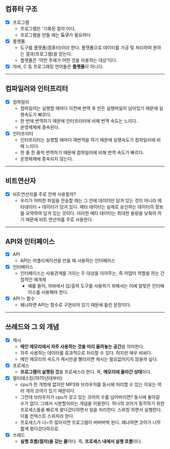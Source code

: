 ## 컴퓨터 구조
- [x] 프로그램 
  - 프로그램은 '기록된 절차'이다.
  - 프로그램을 만들 때는 **도구**가 필요하다
- [x] 플랫폼
  - 도구를 플랫폼(컴퓨터)이라 한다. 플랫폼으로 데이터를 가공 및 처리하여 원하는 결과(프로그램)을 얻는다.
  - 플랫폼은 '어떤 주체가 어떤 것을 이용하는 대상'이다.
- [x] 자바, C 등 프로그래밍 언어들은 **플랫폼**이 아니다.
---
## 컴파일러와 인터프리터
- [x] 컴파일러
  - 컴파일러는 실행할 때마다 이전에 번역 후 만든 실행파일이 남아있기 때문에 실행속도가 빠르다.
  - 한 번에 번역하기 때문에 인터프리터에 비해 번역 속도는 느리다.
  - 운영체제에 종속된다.
- [x] 인터프리터
  - 인터프리터는 실행할 때마다 재번역을 하기 때문에 실행속도가 컴파일러에 비해 느리다.
  - 한 줄 한 줄씩 번역하기 때문에 컴파일러에 비해 번역 속도가 빠르다.
  - 운영체제에 종속되지 않는다.
---
## 비트연산자
  - [x] 비트연산자를 주로 언제 사용할까?
    - 우리가 어떠한 파일을 전송할 때는 그 안에 데이터만 담겨 있는 것이 아니라 메타데이터 + 데이터가 담겨 있다. 메타 데이터는 실제로 송신하는 데이터의 정보를 요약하여 담겨 있는 것이다. 이러한 메타 데이터는 최대한 용량을 낮춰야 하기 때문에 비트 연산자를 주로 사용한다. 
---
## API와 인터페이스
- [x] API
  - API는 어플리케이션을 만들 때 사용하는 인터페이스
- [x] 인터페이스
  - 인터페이스는 사용관계를 가지는 두 대상을 이어주는, 즉 어댑터 역할을 하는 간접적인 매개체
    - 예를 들어, 자바에서 입/출력 도구를 사용하기 위해서는 이에 알맞은 인터페이스를 사용해야 한다.
- [x] API != 함수
  - 왜냐하면 API는 함수로 구현되어 있기 때문에 틀린 문장이다.
---
## 쓰레드와 그 외 개념
- [x] 캐시
  - **메인 메모리에서 자주 사용하는 것을 미리 올려놓는 공간**을 의미한다.
  - 자주 사용하는 데이터를 효과적으로 처리할 수 있다. 하지만 매우 비싸다.
  - 메인 메모리의 속도가 캐시만큼 빨라지면 캐시는 필요없어지지 않을까 싶다.
- [x] 프로세스
  - **프로그램이 실행된 것**을 프로세스라 한다. 즉, **메모리에 올라간 상태**이다.
- [x] 멀티태스킹(1970년대부터)
  - cpu가 한 개밖에 없지만 MP3와 브라우저를 동시에 처리할 수 있는 이유는 여러 개의 코어가 있기 때문이다.
  - 그런데 브라우저가 cpu가 갖고 있는 코어의 수를 넘어버리면? 동시에 돌아갈 수가 없다. 그래서 시분할이라는 개념을 이용한다. 하나의 코어가 동작하기 위한 프로세스들을 빠르게 왔다갔다하면서 일을 처리한다. 스위칭 하면서 실행한다. 이를 컨텍스트 스위치라 한다.
  - 프로세스가 너~무 많아지면 프로그램이 버버버벅 된다. 왜냐하면 코어가 너무 짧게 왔다갔다하므로.
- [x] 쓰레드
  - **실행 흐름(절차)을 갖는 줄**이다. 즉, **프로세스 내에서 실행 흐름**이다.
